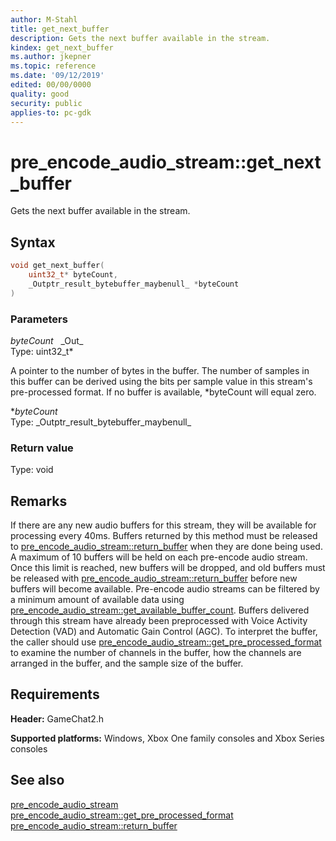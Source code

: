 ```yaml
---
author: M-Stahl
title: get_next_buffer
description: Gets the next buffer available in the stream.
kindex: get_next_buffer
ms.author: jkepner
ms.topic: reference
ms.date: '09/12/2019'
edited: 00/00/0000
quality: good
security: public
applies-to: pc-gdk
---
```


# pre_encode_audio_stream::get_next_buffer  

Gets the next buffer available in the stream.  

## Syntax  
  
```cpp
void get_next_buffer(  
    uint32_t* byteCount,  
    _Outptr_result_bytebuffer_maybenull_ *byteCount  
)  
```  
  
### Parameters  
  
*byteCount* &nbsp;&nbsp;\_Out\_  
Type: uint32_t*  
  
A pointer to the number of bytes in the buffer. The number of samples in this buffer can be derived using the bits per sample value in this stream's pre-processed format. If no buffer is available, *byteCount will equal zero.  
  
**byteCount* &nbsp;&nbsp;  
Type: \_Outptr\_result\_bytebuffer\_maybenull\_  
    
  
  
### Return value  
Type: void
  
  
## Remarks  
  
If there are any new audio buffers for this stream, they will be available for processing every 40ms. Buffers returned by this method must be released to [pre_encode_audio_stream::return_buffer](pre_encode_audio_stream_return_buffer.md) when they are done being used. A maximum of 10 buffers will be held on each pre-encode audio stream. Once this limit is reached, new buffers will be dropped, and old buffers must be released with [pre_encode_audio_stream::return_buffer](pre_encode_audio_stream_return_buffer.md) before new buffers will become available. Pre-encode audio streams can be filtered by a minimum amount of available data using [pre_encode_audio_stream::get_available_buffer_count](pre_encode_audio_stream_get_available_buffer_count.md). Buffers delivered through this stream have already been preprocessed with Voice Activity Detection (VAD) and Automatic Gain Control (AGC). To interpret the buffer, the caller should use [pre_encode_audio_stream::get_pre_processed_format](pre_encode_audio_stream_get_pre_processed_format.md) to examine the number of channels in the buffer, how the channels are arranged in the buffer, and the sample size of the buffer.
  
## Requirements  
  
**Header:** GameChat2.h
  
**Supported platforms:** Windows, Xbox One family consoles and Xbox Series consoles  
  
## See also  
[pre_encode_audio_stream](../pre_encode_audio_stream.md)  
[pre_encode_audio_stream::get_pre_processed_format](pre_encode_audio_stream_get_pre_processed_format.md)  
[pre_encode_audio_stream::return_buffer](pre_encode_audio_stream_return_buffer.md)
  
  